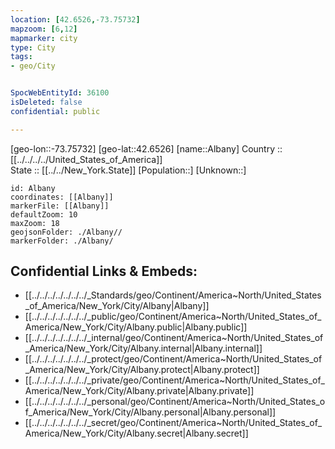 ```yaml
---
location: [42.6526,-73.75732] 
mapzoom: [6,12] 
mapmarker: city 
type: City
tags:
- geo/City


SpocWebEntityId: 36100
isDeleted: false
confidential: public

---
```

[geo-lon::-73.75732] 
[geo-lat::42.6526] 
[name::Albany] 
Country :: [[../../../../United_States_of_America]]  
State :: [[../../New_York.State]] 
[Population::] 
[Unknown::] 


```leaflet
id: Albany
coordinates: [[Albany]] 
markerFile: [[Albany]] 
defaultZoom: 10 
maxZoom: 18
geojsonFolder: ./Albany//
markerFolder: ./Albany/
```


## Confidential Links & Embeds: 
- [[../../../../../../../_Standards/geo/Continent/America~North/United_States_of_America/New_York/City/Albany|Albany]] 
- [[../../../../../../../_public/geo/Continent/America~North/United_States_of_America/New_York/City/Albany.public|Albany.public]] 
- [[../../../../../../../_internal/geo/Continent/America~North/United_States_of_America/New_York/City/Albany.internal|Albany.internal]] 
- [[../../../../../../../_protect/geo/Continent/America~North/United_States_of_America/New_York/City/Albany.protect|Albany.protect]] 
- [[../../../../../../../_private/geo/Continent/America~North/United_States_of_America/New_York/City/Albany.private|Albany.private]] 
- [[../../../../../../../_personal/geo/Continent/America~North/United_States_of_America/New_York/City/Albany.personal|Albany.personal]] 
- [[../../../../../../../_secret/geo/Continent/America~North/United_States_of_America/New_York/City/Albany.secret|Albany.secret]] 
